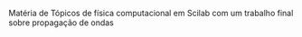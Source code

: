 
Matéria de Tópicos de física computacional em Scilab com um trabalho final sobre propagação de ondas
